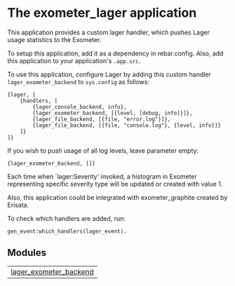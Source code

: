 

# The exometer_lager application #

This application provides a custom lager handler, which pushes Lager
usage statistics to the Exometer.

To setup this application, add it as a dependency in rebar.config.
Also, add this application to your application's `.app.src`.

To use this application, configure Lager by adding this custom handler
`lager_exometer_backend` to `sys.config` as follows:

```
{lager, [
    {handlers, [
        {lager_console_backend, info},
        {lager_exometer_backend, [{level, [debug, info]}]},
        {lager_file_backend, [{file, "error.log"}]},
        {lager_file_backend, [{file, "console.log"}, {level, info}]}
    ]}
]}
```
If you wish to push usage of all log levels, leave parameter empty:
```
{lager_exometer_backend, []}
```

Each time when `lager:Severity' invoked, a histogram in Exometer
representing specific severity type will be updated or created with value 1.

Also, this application could be integrated with exometer_graphite created by Erisata.

To check which handlers are added, run:
```
gen_event:which_handlers(lager_event).
```


## Modules ##


<table width="100%" border="0" summary="list of modules">
<tr><td><a href="lager_exometer_backend.md" class="module">lager_exometer_backend</a></td></tr></table>

